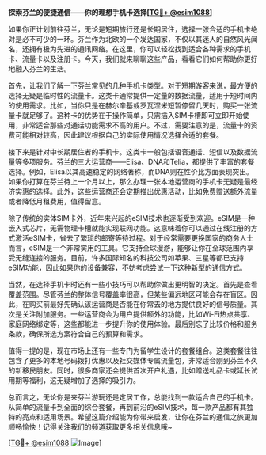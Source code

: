 **探索芬兰的便捷通信——你的理想手机卡选择[[TG💪+ @esim1088](https://t.me/s/esim1088)]**

如果你正计划前往芬兰，无论是短期旅行还是长期居住，选择一张合适的手机卡绝对是必不可少的一环。芬兰作为北欧的一个发达国家，不仅以其迷人的自然风光闻名，还拥有极为先进的通讯网络。在这里，你可以轻松找到适合各种需求的手机卡、流量卡以及注册卡。今天，我们就来聊聊这些产品，看看它们如何帮助你更好地融入芬兰的生活。

首先，让我们了解一下芬兰常见的几种手机卡类型。对于短期游客来说，最方便的选择无疑是临时性的流量卡。这类卡通常提供一定量的数据流量，适用于短时间内的使用需求。比如，当你只是在赫尔辛基或罗瓦涅米短暂停留几天时，购买一张流量卡就足够了。这种卡的优势在于操作简单，只需插入SIM卡槽即可立即开始使用，非常适合那些对通话功能需求不高的用户。不过，需要注意的是，流量卡的资费可能相对较高，因此建议根据自己的实际使用情况选择合适的套餐。

接下来是针对中长期居住者的手机卡。这类卡一般包括语音通话、短信以及数据流量等多项服务。芬兰的三大运营商——Elisa、DNA和Telia，都提供了丰富的套餐选择。例如，Elisa以其高速稳定的网络著称，而DNA则在性价比方面表现突出。如果你打算在芬兰待上一个月以上，那么办理一张本地运营商的手机卡无疑是最经济实惠的选择。此外，这些运营商还会定期推出优惠活动，比如免费赠送额外流量或者降低月租费用，值得留意。

除了传统的实体SIM卡外，近年来兴起的eSIM技术也逐渐受到欢迎。eSIM是一种嵌入式芯片，无需物理卡槽就能实现联网功能。这意味着你可以通过在线注册的方式激活eSIM卡，省去了繁琐的邮寄等待过程。对于经常需要更换国家的商务人士而言，eSIM是一个非常实用的工具。它支持全球漫游，能够让你在全球范围内享受无缝连接的服务。目前，许多国际知名的科技公司如苹果、三星等都已支持eSIM功能，因此如果你的设备兼容，不妨考虑尝试一下这种新型的通信方式。

当然，在选择手机卡时还有一些小技巧可以帮助你做出更明智的决定。首先是查看覆盖范围。尽管芬兰的整体信号覆盖率很高，但某些偏远地区可能会存在盲区。因此，在购买前最好先确认该运营商是否能在你常去的地方提供良好的信号质量。其次是关注附加服务。一些运营商会为用户提供额外的功能，比如Wi-Fi热点共享、家庭网络绑定等，这些都能进一步提升你的使用体验。最后别忘了比较价格和服务条款，确保所选方案符合自己的预算和需求。

值得一提的是，现在市场上还有一些专门为留学生设计的套餐组合。这类套餐往往包含了更多的本地号码拨打优惠以及社交媒体专属流量包，非常适合刚到芬兰不久的新移民朋友。同时，很多商家还会提供首次开户礼遇，比如赠送礼品卡或延长试用期等福利，这无疑增加了选择的吸引力。

总而言之，无论你是来芬兰游玩还是定居工作，总能找到一款适合自己的手机卡。从简单的流量卡到全面的综合套餐，再到前沿的eSIM技术，每一款产品都有其独特的亮点和适用场景。希望这篇介绍能为你带来启发，让你在芬兰的通信之旅更加顺畅愉快！记得关注我们的频道获取更多相关信息哦~

[[TG💪+ @esim1088](https://t.me/s/esim1088) ![Image](https://i.postimg.cc/4NQfJmqS/Snipaste-2025-05-13-00-14-12.png)]